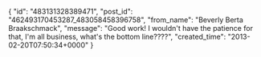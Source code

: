  {
   "id": "483131328389471",
   "post_id": "462493170453287_483058458396758",
   "from_name": "Beverly Berta Braakschmack",
   "message": "Good work! I wouldn't have the patience for that, I'm all business, what's the bottom line????",
   "created_time": "2013-02-20T07:50:34+0000"
 }
